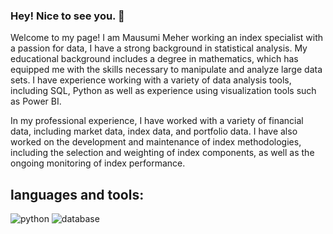 ### Hey! Nice to see you. 👋
Welcome to my page!
I am Mausumi Meher working an index specialist with a passion for data, I have a strong background in statistical analysis. My educational background includes a degree in mathematics, which has equipped me with the skills necessary to manipulate and analyze large data sets. I have experience working with a variety of data analysis tools, including SQL, Python as well as experience using visualization tools such as Power BI.

In my professional experience, I have worked with a variety of financial data, including market data, index data, and portfolio data. I have also worked on the development and maintenance of index methodologies, including the selection and weighting of index components, as well as the ongoing monitoring of index performance.

## languages and tools:
![python](https://user-images.githubusercontent.com/98810351/224503031-d50f5eb2-dee7-474b-80ca-68d512ffcdd0.png) ![database](https://user-images.githubusercontent.com/98810351/224503168-24799194-aaab-4ca0-b373-3eb6d9dde5d6.png)





